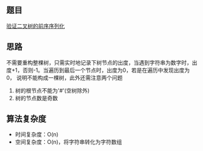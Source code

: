 ## 题目
[验证二叉树的前序序列化](https://leetcode-cn.com/problems/verify-preorder-serialization-of-a-binary-tree/)
## 思路  
不需要重构整棵树，只需实时地记录下树节点的出度，当遇到字符串为数字时，出度+1，否则-1。当遍历到最后一个节点时，出度为0，若是在遍历中发现出度为0，
说明不能构成一棵树，此外还需注意两个问题
1. 树的根节点不能为'#'(空树除外)
2. 树的节点数是奇数
## 算法复杂度
- 时间复杂度：O(n)  
- 空间复杂度：O(n)，将字符串转化为字符数组
